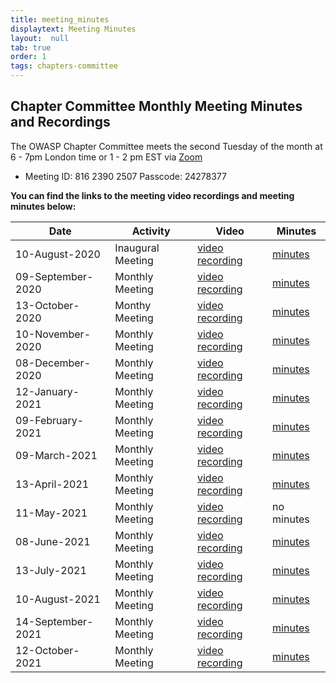 ```yaml
---
title: meeting_minutes
displaytext: Meeting Minutes
layout:  null
tab: true
order: 1
tags: chapters-committee
---
```


## Chapter Committee Monthly Meeting Minutes and Recordings

The OWASP Chapter Committee meets the second Tuesday of the month at 6 - 7pm London time or 1 - 2 pm EST via [Zoom](https://us06web.zoom.us/j/81623902507)
* Meeting ID: 816 2390 2507 Passcode: 24278377


**You can find the links to the meeting video recordings and meeting minutes below:**

| Date |Activity| Video   |Minutes   | 
|------|-------|----------|----------|
| 10-August-2020 | Inaugural Meeting | [video recording](https://drive.google.com/file/d/1-QWKmuVOcz_itAZWkpCtwPBcsq5jO1bG/view?usp=sharing) | [minutes](https://docs.google.com/document/d/1mk6XH2UXgoN3NDj4NQ6b3XLlmgieWd4ZESNuMN-1x1M/edit?usp=sharing)|
| 09-September-2020 | Monthly Meeting | [video recording](https://drive.google.com/file/d/1XvdpAHRtqUCCGbe2QB9XyRfBZuRajxBR/view?usp=sharing) | [minutes](https://docs.google.com/document/d/1FDVbggGL1wLCU97vToqEOkdDRfASt_L5UYcpYRLpTmE/edit?usp=sharing)|
| 13-October-2020 | Monthy Meeting | [video recording](https://drive.google.com/file/d/1xgsdk7qclliYLSJ57yFgShbjzrjbVyrK/view?usp=sharing) | [minutes](https://docs.google.com/document/d/1mk6XH2UXgoN3NDj4NQ6b3XLlmgieWd4ZESNuMN-1x1M/edit?usp=sharing)|
| 10-November-2020 | Monthly Meeting | [video recording](https://drive.google.com/file/d/1IfuEIPxgTr3Ypb8Ah2iZcafe6Wqc7oeC/view?usp=sharing) | [minutes](https://docs.google.com/document/d/1UKCLH4i7ajQU59k8Wp7uq0qRbzbUEkwDHNLdLfTAOH0/edit?usp=sharing)|
| 08-December-2020 | Monthly Meeting | [video recording](https://drive.google.com/file/d/1an9p2EPa81ShlkewnocwTA2MpMCAiTuW/view?usp=sharing) | [minutes](...)
| 12-January-2021 | Monthly Meeting | [video recording](https://drive.google.com/file/d/1jAmSzM4aisNtRfuLrYdR-ML2ZrleBuBb/view?usp=sharing) | [minutes](https://docs.google.com/document/d/1xfAeRW3TrjI_I5b2xoleg2x_nzfxQ8Fcsc86C0b-sxA/edit?usp=sharing)|
| 09-February-2021 | Monthly Meeting | [video recording](https://drive.google.com/file/d/1Qj6388-KmYy5rvsNYu-uhAojzwGDbuyo/view?usp=sharing) | [minutes](https://docs.google.com/document/d/1ZavB2Qk5ILUbwNWH7f7sPjK9Vw2DnTdlRVH6L_GADNM/edit?usp=sharing)|
| 09-March-2021 | Monthly Meeting | [video recording](https://drive.google.com/file/d/1bcHfgPl-T4aspxQI_9fEW79unxOLAM8_/view?usp=sharing) | [minutes](https://docs.google.com/document/d/1H5K8zYiBK0-lXsfoYhuBaMesmMajQ7u6vIRut53HWS4/edit?usp=sharing)|
| 13-April-2021 | Monthly Meeting | [video recording](https://drive.google.com/file/d/1SD9v2tnqbgxm-GRBGuazYoLXOzrvunJy/view?usp=sharing) | [minutes](https://docs.google.com/document/d/1x_9P3uYXioZKnHmVtk6JjJtKRT1g6j3Zj8M12JKlmSU/edit?usp=sharing)|
| 11-May-2021 | Monthly Meeting | [video recording](https://drive.google.com/file/d/1L-RHMIbkbDwzaJEY7lWKMJ1vD2eS67hw/view?usp=sharing) | no minutes 
| 08-June-2021 | Monthly Meeting | [video recording](https://drive.google.com/file/d/1z3BRyqJa__w8kOUrh5SxZ_nyvRo_l1E5/view?usp=sharing) | [minutes](https://docs.google.com/document/d/1xsrm5qglL_Z-2hZd09yyGnn6cVZzZ26fgaIvuuFtAA4/edit?usp=sharing)
| 13-July-2021 | Monthly Meeting | [video recording](https://drive.google.com/file/d/1_ZIson2h367bx9x8Dq9Ot9xMgmO9-rdY/view?usp=sharing) | [minutes](https://docs.google.com/document/d/1j3cu0ufkNuG-h8xbZpIi1J54LpWKS0DKURDfRPUsOAo/edit?usp=sharing)
| 10-August-2021 | Monthly Meeting | [video recording](https://drive.google.com/file/d/1UYZatxgjsd6rtvp2khDIRrJ7UmXd-DE0/view?usp=sharing) | [minutes](https://docs.google.com/document/d/1xSDnF-7OTtdBCcAFDv-DJKVCmQSZOKpI8Fdsx6g_4e4/edit?usp=sharing) 
| 14-September-2021 | Monthly Meeting | [video recording](https://drive.google.com/file/d/1yW1qasSEYR83im-0gxBrbcdIiDjpjxUr/view?usp=sharing) | [minutes](https://docs.google.com/document/d/12uYCt_bl6-DuhYgXr0Ma6fQYJHEUuHSMbRgkIRg0oHw/edit?usp=sharing)
| 12-October-2021 | Monthly Meeting | [video recording](https://drive.google.com/file/d/16AE6Qq_7b6JxQFDl5lrdW3jNCm6GFW7k/view?usp=sharing) | [minutes](https://docs.google.com/document/d/1JsDidLrSypTy0-w8BNe_sqI6ooYNlR0d9y0Bg-54yFs/edit?usp=sharing)


